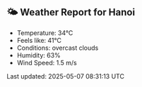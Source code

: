 <!-- WEATHER-START -->
## 🌤 Weather Report for Hanoi

- Temperature: 34°C
- Feels like: 41°C
- Conditions: overcast clouds
- Humidity: 63%
- Wind Speed: 1.5 m/s

Last updated: 2025-05-07 08:31:13 UTC
<!-- WEATHER-END -->

